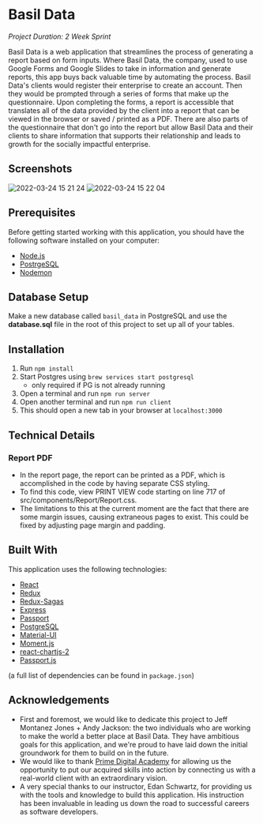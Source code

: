 
# Basil Data

*Project Duration: 2 Week Sprint*

Basil Data is a web application that streamlines the process of generating a report based on form inputs.  Where Basil Data, the company, used to use Google Forms and Google Slides to take in information and generate reports, this app buys back valuable time by automating the process.  Basil Data's clients would register their enterprise to create an account.  Then they would be prompted through a series of forms that make up the questionnaire.  Upon completing the forms, a report is accessible that translates all of the data provided by the client into a report that can be viewed in the browser or saved / printed as a PDF.  There are also parts of the questionnaire that don't go into the report but allow Basil Data and their clients to share information that supports their relationship and leads to growth for the socially impactful enterprise.

<!-- Live Version deployed on Heroku at: [https://skillsense.herokuapp.com/](https://skillsense.herokuapp.com/) -->

## Screenshots

![2022-03-24 15 21 24](https://user-images.githubusercontent.com/87159469/160003399-b4fe6373-884c-40b2-8601-f4e41a091b2d.gif)
![2022-03-24 15 22 04](https://user-images.githubusercontent.com/87159469/160003423-1bdce19e-99b8-4981-9cc1-e75a280e54c9.gif)

## Prerequisites

Before getting started working with this application, you should have the following software installed on your computer:

- [Node.js](https://nodejs.org/en/)
- [PostrgeSQL](https://www.postgresql.org/)
- [Nodemon](https://nodemon.io/)

## Database Setup

Make a new database called `basil_data` in PostgreSQL and use the **database.sql** file in the root of this project to set up all of your tables.

## Installation

1. Run `npm install`
2. Start Postgres using `brew services start postgresql`
    - only required if PG is not already running
3. Open a terminal and run `npm run server`
4. Open another terminal and run `npm run client`
5. This should open a new tab in your browser at `localhost:3000`

## Technical Details

### Report PDF
- In the report page, the report can be printed as a PDF, which is accomplished in the code by having separate CSS styling.
- To find this code, view PRINT VIEW code starting on line 717 of src/components/Report/Report.css.
- The limitations to this at the current moment are the fact that there are some margin issues, causing extraneous pages to exist. This could be fixed by adjusting page margin and padding.

## Built With

This application uses the following technologies:

- [React](https://reactjs.org/)
- [Redux](https://maven.apache.org/)
- [Redux-Sagas](https://redux-saga.js.org/)
- [Express](https://expressjs.com/)
- [Passport](http://www.passportjs.org/)
- [PostgreSQL](https://www.postgresql.org/)
- [Material-UI](https://material-ui.com/)
- [Moment.js](https://momentjs.com/)
- [react-chartjs-2](https://www.npmjs.com/package/react-chartjs-2)
- [Passport.js](https://www.passportjs.org/)

(a full list of dependencies can be found in `package.json`)

## Acknowledgements

- First and foremost, we would like to dedicate this project to Jeff Montanez Jones + Andy Jackson: the two individuals who are working to make the world a better place at Basil Data. They have ambitious goals for this application, and we're proud to have laid down the initial groundwork for them to build on in the future.
- We would like to thank [Prime Digital Academy](https://github.com/PrimeAcademy) for allowing us the opportunity to put our acquired skills into action by connecting us with a real-world client with an extraordinary vision.
- A very special thanks to our instructor, Edan Schwartz, for providing us with the tools and knowledge to build this application. His instruction has been invaluable in leading us down the road to successful careers as software developers.
